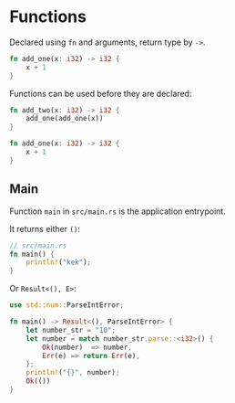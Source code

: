 # Functions

Declared using `fn` and arguments, return type by `->`.

```rust
fn add_one(x: i32) -> i32 {
    x + 1
}
```

Functions can be used before they are declared:

```rust
fn add_two(x: i32) -> i32 {
    add_one(add_one(x))
}

fn add_one(x: i32) -> i32 {
    x + 1
}
```

## Main

Function `main` in `src/main.rs` is the application entrypoint.

It returns either `()`:

```rust
// src/main.rs
fn main() {
    println!("kek");
}
```

Or `Result<(), E>`:

```rust
use std::num::ParseIntError;

fn main() -> Result<(), ParseIntError> {
    let number_str = "10";
    let number = match number_str.parse::<i32>() {
        Ok(number)  => number,
        Err(e) => return Err(e),
    };
    println!("{}", number);
    Ok(())
}
```
